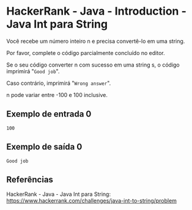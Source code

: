 # HackerRank - Java - Introduction - Java Int para String

Você recebe um número inteiro n e precisa convertê-lo em uma string.

Por favor, complete o código parcialmente concluído no editor.

Se o seu código converter n com sucesso em uma string s, o código imprimirá "`Good job`".

Caso contrário, imprimirá "`Wrong answer`".

n pode variar entre -100 e 100 inclusive.


## Exemplo de entrada 0
`100`


## Exemplo de saída 0
`Good job`


## Referências
HackerRank - Java - Java Int para String:
https://www.hackerrank.com/challenges/java-int-to-string/problem